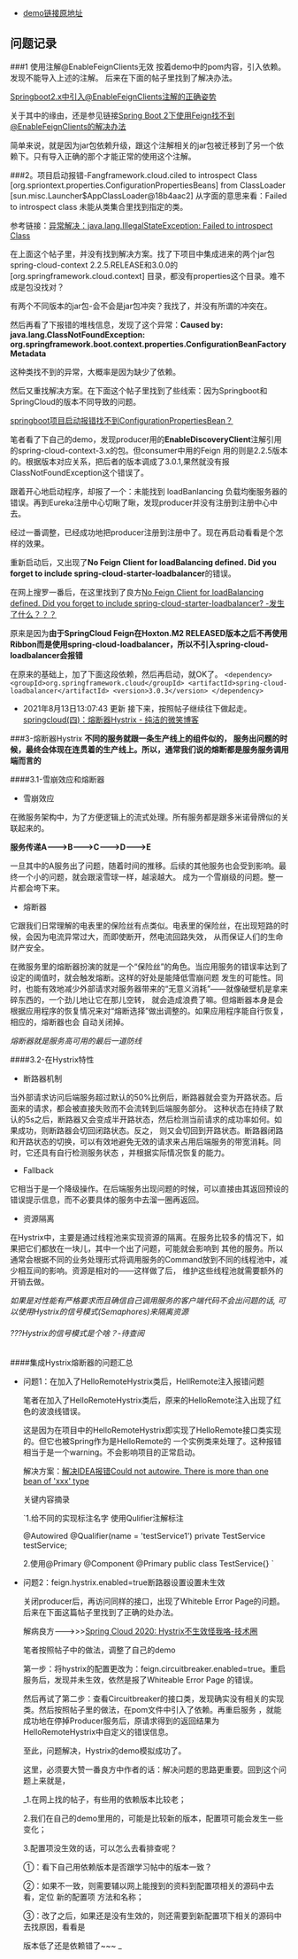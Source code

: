 
* [demo链接原地址](http://www.ityouknow.com/springcloud/2017/05/12/eureka-provider-constomer.html)



## 问题记录
###1 使用注解@EnableFeignClients无效
   按着demo中的pom内容，引入依赖。发现不能导入上述的注解。
   后来在下面的帖子里找到了解决办法。
   
   [Springboot2.x中引入@EnableFeignClients注解的正确姿势](https://www.cnblogs.com/sxdcgaq8080/p/9860939.html)
   
   关于其中的缘由，还是参见链接[Spring Boot 2下使用Feign找不到@EnableFeignClients的解决办法](https://blog.csdn.net/alinyua/article/details/80070890)
    
   简单来说，就是因为jar包依赖升级，跟这个注解相关的jar包被迁移到了另一个依赖下。只有导入正确的那个才能正常的使用这个注解。

###2。项目启动报错-Fangframework.cloud.ciled to introspect Class [org.spriontext.properties.ConfigurationPropertiesBeans] from ClassLoader [sun.misc.Launcher$AppClassLoader@18b4aac2]
   从字面的意思来看：Failed to introspect class 未能从类集合里找到指定的类。
   
   参考链接：[异常解决：java.lang.IllegalStateException: Failed to introspect Class](https://www.cnblogs.com/jpfss/p/11089083.html#_10)


   在上面这个帖子里，并没有找到解决方案。找了下项目中集成进来的两个jar包 spring-cloud-context 2.2.5.RELEASE和3.0.0的[org.springframework.cloud.context]
目录，都没有properties这个目录。难不成是包没找对？
   
   有两个不同版本的jar包-会不会是jar包冲突？我找了，并没有所谓的冲突在。

   然后再看了下报错的堆栈信息，发现了这个异常：**Caused by: java.lang.ClassNotFoundException: org.springframework.boot.context.properties.ConfigurationBeanFactoryMetadata**
   
   这种类找不到的异常，大概率是因为缺少了依赖。

   然后又重找解决方案。在下面这个帖子里找到了些线索：因为Springboot和SpringCloud的版本不同导致的问题。
   
   [springboot项目启动报错找不到ConfigurationPropertiesBean？](https://cloud.tencent.com/developer/ask/230286)
   
   笔者看了下自己的demo，发现producer用的**EnableDiscoveryClient**注解引用的spring-cloud-context-3.x的包。但consumer中用的Feign
用的则是2.2.5版本的。根据版本对应关系，把后者的版本调成了3.0.1,果然就没有报ClassNotFoundException这个错误了。
   
   跟着开心地启动程序，却报了一个：未能找到 loadBanlancing 负载均衡服务器的错误。再到Eureka注册中心切瞅了瞅，发现producer并没有注册到注册中心中去。

   经过一番调整，已经成功地把producer注册到注册中了。现在再启动看看是个怎样的效果。
   
   重新启动后，又出现了**No Feign Client for loadBalancing defined. Did you forget to include spring-cloud-starter-loadbalancer**的错误。

   在网上搜罗一番后，在这里找到了良方[No Feign Client for loadBalancing defined. Did you forget to include spring-cloud-starter-loadbalancer?
-发生了什么？？？](https://blog.csdn.net/weixin_43556636/article/details/110653989)
   
   原来是因为**由于SpringCloud Feign在Hoxton.M2 RELEASED版本之后不再使用Ribbon而是使用spring-cloud-loadbalancer，所以不引入spring-cloud-loadbalancer会报错**
   
   在原来的基础上，加了下面这段依赖，然后再启动，就OK了。
   `<dependency>
            <groupId>org.springframework.cloud</groupId>
            <artifactId>spring-cloud-loadbalancer</artifactId>
            <version>3.0.3</version>
        </dependency>
   `

* 2021年8月13日13:07:43 更新
 接下来，按照帖子继续往下做起走。
 [springcloud(四)：熔断器Hystrix - 纯洁的微笑博客](http://www.ityouknow.com/springcloud/2017/05/16/springcloud-hystrix.html) 
  


###3-熔断器Hystrix
**不同的服务就跟一条生产线上的组件似的，
服务出问题的时候，最终会体现在连贯着的生产线上。所以，通常我们说的熔断都是服务服务调用端而言的**

####3.1-雪崩效应和熔断器
* 雪崩效应

在微服务架构中，为了方便逻辑上的流式处理。所有服务都是跟多米诺骨牌似的关联起来的。
  
**服务传递A--->B--->C--->D--->E**

一旦其中的A服务出了问题，随着时间的推移。后续的其他服务也会受到影响。最终一个小的问题，就会跟滚雪球一样，越滚越大。
成为一个雪崩级的问题。整一片都会垮下来。

* 熔断器

它跟我们日常理解的电表里的保险丝有点类似。电表里的保险丝，在出现短路的时候，会因为电流异常过大，而即使断开，然电流回路失效，
从而保证人们的生命财产安全。

在微服务里的熔断器扮演的就是一个“保险丝”的角色。当应用服务的错误率达到了设定的阈值时，就会触发熔断。这样的好处是能降低雪崩问题
发生的可能性。同时，也能有效地减少外部请求对服务器带来的“无意义消耗”——就像破壁机是拿来碎东西的，一个劲儿地让它在那儿空转，
就会造成浪费了嘛。但熔断器本身是会根据应用程序的恢复情况来对“熔断选择”做出调整的。如果应用程序能自行恢复，相应的，熔断器也会
自动关闭掉。

_熔断器就是服务高可用的最后一道防线_

####3.2-在Hystrix特性
* 断路器机制

当外部请求访问后端服务超过默认的50%比例后，断路器就会变为开路状态。后面来的请求，都会被直接失败而不会流转到后端服务部分。
这种状态在持续了默认的5s之后，断路器又会变成半开路状态，然后检测当前请求的成功率如何。如果成功，则断路器会切回闭路状态。反之，
则又会切回到开路状态。断路器闭路和开路状态的切换，可以有效地避免无效的请求来占用后端服务的带宽消耗。同时，它还具有自行检测服务状态
，并根据实际情况恢复的能力。

* Fallback 

它相当于是一个降级操作。在后端服务出现问题的时候，可以直接由其返回预设的错误提示信息，而不必要具体的服务中去溜一圈再返回。

* 资源隔离

在Hystrix中，主要是通过线程池来实现资源的隔离。在服务比较多的情况下，如果把它们都放在一块儿，其中一个出了问题，可能就会影响到
其他的服务。所以通常会根据不同的业务处理形式将调用服务的Command放到不同的线程池中，减少相互间的影响。资源是相对的——这样做了后，
维护这些线程池就需要额外的开销去做。

_如果是对性能有严格要求而且确信自己调用服务的客户端代码不会出问题的话, 可以使用Hystrix的信号模式(Semaphores)来隔离资源_

###### ???Hystrix的信号模式是个啥？-待查阅

####集成Hystrix熔断器的问题汇总
* 问题1：在加入了HelloRemoteHystrix类后，HellRemote注入报错问题

  笔者在加入了HelloRemoteHystrix类后，原来的HelloRemote注入出现了红色的波浪线错误。

  这是因为在项目中的HelloRemoteHystrix即实现了HelloRemote接口类实现的。但它也被Spring作为是HelloRemote的
一个实例类来处理了。这种报错相当于是一个warning。不会影响项目的正常启动。
  
  解决方案：[解决IDEA报错Could not autowire. There is more than one bean of 'xxx' type](https://www.cnblogs.com/rever/p/11250396.html)

  关键内容摘录

    
    `1.给不同的实现标注名字
    使用Qulifier注解标注
  
    @Autowired
    @Qualifier(name = 'testService1')
    private TestService testService;
    
    2.使用@Primary
    @Component
    @Primary
    public class TestService{}
    `
* 问题2：feign.hystrix.enabled=true断路器设置设置未生效
    
  关闭producer后，再访问同样的接口，出现了Whiteble Error Page的问题。后来在下面这篇帖子里找到了正确的处办法。

  解病良方--->>>[Spring Cloud 2020: Hystrix不生效怪我咯-技术圈](https://jishuin.proginn.com/p/763bfbd4ec5b)

  笔者按照帖子中的做法，调整了自己的demo

  第一步：将hystrix的配置更改为：feign.circuitbreaker.enabled=true。重启服务后，发现并未生效，依然是报了Whiteable
Error Page 的错误。
  
  然后再试了第二步：查看Circuitbreaker的接口类，发现确实没有相关的实现类。然后按照帖子里的做法，在pom文件中引入了依赖。再重启服务
，就能成功地在停掉Producer服务后，原请求得到的返回结果为HelloRemoteHystrix中自定义的错误信息。
  
  至此，问题解决，Hystrix的demo模拟成功了。

  这里，必须要大赞一番良方中作者的话：解决问题的思路更重要。回到这个问题上来就是，
  
    _1.在网上找的帖子，有些用的依赖版本比较老； 

    2.我们在自己的demo里用的，可能是比较新的版本，配置项可能会发生一些变化；
  
    3.配置项没生效的话，可以怎么去看排查呢？
  
    ①：看下自己用依赖版本是否跟学习帖中的版本一致？
  
    ②：如果不一致，则需要辅以网上能搜到的资料到配置项相关的源码中去看，定位 新的配置项 方法和名称；
  
    ③：改了之后，如果还是没有生效的，则还需要到新配置项下相关的源码中去找原因，看看是
  
    版本低了还是依赖错了~~~
    _

 







   



   
   
   
   
   